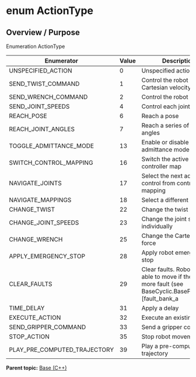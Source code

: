 # enum ActionType

## Overview / Purpose

Enumeration ActionType

|Enumerator|Value|Description|
|----------|-----|-----------|
|UNSPECIFIED\_ACTION|0|Unspecified action type|
|SEND\_TWIST\_COMMAND|1|Control the robot in Cartesian velocity|
|SEND\_WRENCH\_COMMAND|2|Control the robot in force|
|SEND\_JOINT\_SPEEDS|4|Control each joint speed|
|REACH\_POSE|6|Reach a pose|
|REACH\_JOINT\_ANGLES|7|Reach a series of joint angles|
|TOGGLE\_ADMITTANCE\_MODE|13|Enable or disable the admittance mode|
|SWITCH\_CONTROL\_MAPPING|16|Switch the active controller map|
|NAVIGATE\_JOINTS|17|Select the next actuator to control from control mapping|
|NAVIGATE\_MAPPINGS|18|Select a different map|
|CHANGE\_TWIST|22|Change the twist|
|CHANGE\_JOINT\_SPEEDS|23|Change the joint speeds individually|
|CHANGE\_WRENCH|25|Change the Cartesian force|
|APPLY\_EMERGENCY\_STOP|28|Apply robot emergency stop|
|CLEAR\_FAULTS|29|Clear faults. Robot will be able to move if there is no more fault \(see BaseCyclic.BaseFeedback.\[fault\_bank\_a | fault\_bank\_b\]\)|
|TIME\_DELAY|31|Apply a delay|
|EXECUTE\_ACTION|32|Execute an existing action|
|SEND\_GRIPPER\_COMMAND|33|Send a gripper command|
|STOP\_ACTION|35|Stop robot movement|
|PLAY\_PRE\_COMPUTED\_TRAJECTORY|39|Play a pre-computed trajectory|

**Parent topic:** [Base \(C++\)](../../summary_pages/Base.md)

